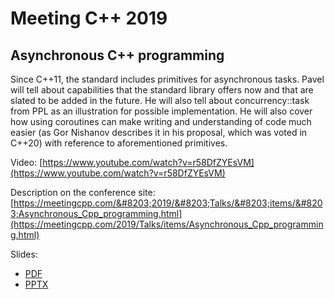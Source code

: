 # Meeting C++ 2019

## Asynchronous C++ programming

Since C++11, the standard includes primitives for asynchronous tasks. Pavel will tell about capabilities that the standard library offers now and that are slated to be added in the future. He will also tell about concurrency::task from PPL as an illustration for possible implementation. He will also cover how using coroutines can make writing and understanding of code much easier (as Gor Nishanov describes it in his proposal, which was voted in C++20) with reference to aforementioned primitives.

Video: [https://www.youtube.com/watch?v=r58DfZYEsVM](https://www.youtube.com/watch?v=r58DfZYEsVM)

Description on the conference site:<br/>
[https://meetingcpp.com/&#8203;2019/&#8203;Talks/&#8203;items/&#8203;Asynchronous_Cpp_programming.html](https://meetingcpp.com/2019/Talks/items/Asynchronous_Cpp_programming.html)

Slides:
* [PDF](Asynchronous%20programming%20in%20C++.pdf)
* [PPTX](Asynchronous%20programming%20in%20C++.pptx)
